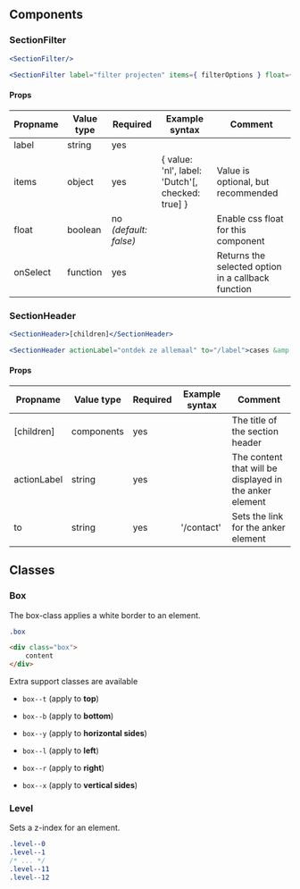 ## Components
### SectionFilter
```jsx
<SectionFilter/>
```
```jsx
<SectionFilter label="filter projecten" items={ filterOptions } float={false} onSelect={option => console.log(option)}/>
```

#### Props
|Propname|Value type|Required|Example syntax|Comment|
|--------|----------|--------|--------------|-------|
|label|string|yes|
|items|object|yes|{ value: 'nl', label: 'Dutch'[, checked: true] }| Value is optional, but recommended|
|float|boolean|no _(default: false)_| |Enable css float for this component|
|onSelect|function|yes||Returns the selected option in a callback function|

### SectionHeader
```jsx
<SectionHeader>[children]</SectionHeader>
```
```jsx
<SectionHeader actionLabel="ontdek ze allemaal" to="/label">cases &amp;<br/>opdrachten</SectionHeader>
```

#### Props
|Propname|Value type|Required|Example syntax|Comment|
|--------|----------|--------|--------------|-------|
|[children]|components|yes||The title of the section header|
|actionLabel|string|yes||The content that will be displayed in the anker element|
|to|string|yes|'/contact'| Sets the link for the anker element|

## Classes
### Box
The box-class applies a white border to an element.

```css
.box
```

```html
<div class="box">
    content
</div>
```

Extra support classes are available
- ```box--t``` (apply to __top__)
- ```box--b``` (apply to __bottom__)
- ```box--y``` (apply to __horizontal sides__)

- ```box--l``` (apply to __left__)
- ```box--r``` (apply to __right__)
- ```box--x``` (apply to __vertical sides__)

### Level
Sets a z-index for an element.

```css
.level--0
.level--1
/* ... */
.level--11
.level--12
```


